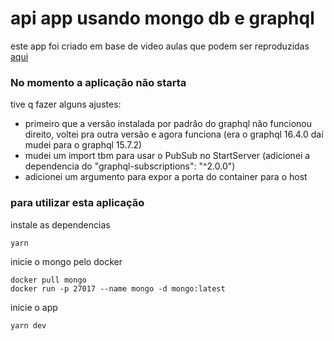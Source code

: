 # api app usando mongo db e graphql
este app foi criado em base de video aulas que podem ser reproduzidas [aqui](https://www.youtube.com/watch?v=7RoHxSGVAdU&list=PLPXWI3llyMiK9uw7tfljM2hnQl2qu6CeT)

### No momento a aplicação não starta
tive q fazer alguns ajustes:
* primeiro que a versão instalada por padrão do graphql não funcionou direito, voltei pra outra versão e agora funciona (era o graphql 16.4.0 daí mudei para o graphql 15.7.2)
* mudei um import tbm para usar o PubSub no StartServer (adicionei a dependencia do "graphql-subscriptions": "^2.0.0")
* adicionei um argumento para expor a porta do container para o host

### para utilizar esta aplicação
instale as dependencias
```shell
yarn
```

inicie o mongo pelo docker
```shell
docker pull mongo
docker run -p 27017 --name mongo -d mongo:latest
```

inicie o app
```shell
yarn dev
```